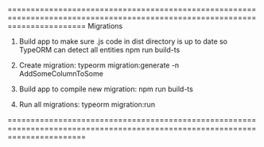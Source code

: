 =============================================================================================================================
Migrations

1. Build app to make sure .js code in dist directory is up to date so TypeORM can detect all entities
   npm run build-ts

2. Create migration:
   typeorm migration:generate -n AddSomeColumnToSome

3. Build app to compile new migration:
   npm run build-ts

4. Run all migrations:
   typeorm migration:run

=============================================================================================================================

